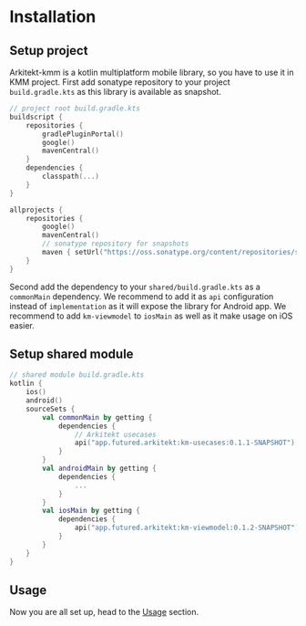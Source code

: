 # Installation

## Setup project

Arkitekt-kmm is a kotlin multiplatform mobile library, so you have to use it in KMM project.
First add sonatype repository to your project `build.gradle.kts` as this library is available as snapshot.
```kotlin
// project root build.gradle.kts
buildscript {
    repositories {
        gradlePluginPortal()
        google()
        mavenCentral()
    }
    dependencies {
        classpath(...)
    }
}

allprojects {
    repositories {
        google()
        mavenCentral()
        // sonatype repository for snapshots
        maven { setUrl("https://oss.sonatype.org/content/repositories/snapshots/") }
    }
}
```
Second add the dependency to your `shared/build.gradle.kts` as a `commonMain` dependency. We recommend
to add it as `api` configuration instead of `implementation` as it will expose the library for Android app.
We recommend to add `km-viewmodel` to `iosMain` as well as it make usage on iOS easier.

## Setup shared module
```kotlin
// shared module build.gradle.kts
kotlin {
    ios()
    android()
    sourceSets {
        val commonMain by getting {
            dependencies {
                // Arkitekt usecases
                api("app.futured.arkitekt:km-usecases:0.1.1-SNAPSHOT")
            }
        }
        val androidMain by getting {
            dependencies {
                ...
            }
        }
        val iosMain by getting {
            dependencies {
                api("app.futured.arkitekt:km-viewmodel:0.1.2-SNAPSHOT")
            }
        }
    }
}
```

## Usage

Now you are all set up, head to the [Usage](docs/UseCases/UseCase.md) section.
